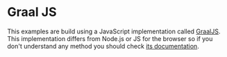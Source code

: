 # Graal JS
This examples are build using a JavaScript implementation called [GraalJS]('https://github.com/oracle/graaljs'). This implementation differs from Node.js or JS for the browser so if you don't understand any method you should check [its documentation]('https://github.com/oracle/graaljs/tree/master/docs/user').